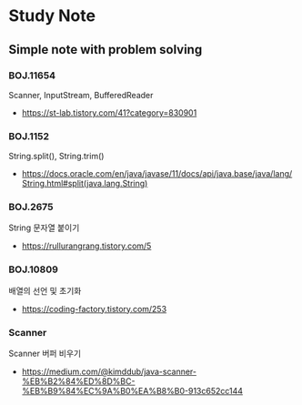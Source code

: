 # Study Note

## Simple note with problem solving

### BOJ.11654
Scanner, InputStream, BufferedReader
- https://st-lab.tistory.com/41?category=830901

### BOJ.1152
String.split(), String.trim()
- https://docs.oracle.com/en/java/javase/11/docs/api/java.base/java/lang/String.html#split(java.lang.String)

### BOJ.2675
String 문자열 붙이기
- https://rullurangrang.tistory.com/5

### BOJ.10809

배열의 선언 및 초기화
- https://coding-factory.tistory.com/253

### Scanner
Scanner 버퍼 비우기
- https://medium.com/@kimddub/java-scanner-%EB%B2%84%ED%8D%BC-%EB%B9%84%EC%9A%B0%EA%B8%B0-913c652cc144
